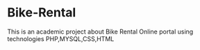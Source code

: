 # Bike-Rental
This is an academic project about Bike Rental Online portal using technologies PHP,MYSQL,CSS,HTML 

